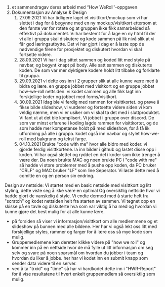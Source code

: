 1. et sammendragav deres arbeid med “How WeRoll”-oppgaven
2. Dokumentasjon av Analyse & Design
   1. 27.09.2021 Vi har tidligere laget et visittkort/mockup 
   som vi har slettet i dag for å begynne med en ny mockup/visittkort 
   ettersom at den første var for rotete og at gruppen ikke fikk 
   samarbeided så effektivt på dokumentet. Vi har bestemt for å
   lage en ny html fil der vi alle i gruppa skal diskutere og
   kode sammen på lik nivå slik at vi får god læringsutbytte.
   Det vi har gjort i dag er å laste opp de nødvendige filene
   for prosjektet og diskutert hvordan vi skal fortsette videre.
   2. 28.09.2021 Vi har i dag sittet sammen og koded litt med style på navbar, 
      og begynt knapt på body. Alle satt sammen og diskuterte koden. De som var 
      mer dyktigere kodere holdt litt tilbake og forklarte til gruppa. 
   3. 29.09.2021 vi delte oss inn i 2 grupper slik at alle kunne være med å bidra og lære.
      en gruppe jobbet med visitkort og en gruppe jobbet how-we-roll nettsiden.
      vi kodet sammen og alle fikk lagt inn forskjellige koder og jobbet med forms/visitkort.
   4. 30.09.2021 Idag ble vi ferdig med rammen for visittkortet. og prøve å fikse bilde slideshow, vi vurderer og fortsette videre siden vi kom veldig nærme, men vi er usiker om vi skal ta det med i sluttproduktet. 
   Vi fant ut at det ble komplisert. Vi jobbet i gruppe over discord. De som var minst erfarene i koding lagde rammen for visittkortet, 
   og de som hadde mer kompetanse holdt på med slideshow, for å få lik utfordning på alle i gruppa.
   kodet også inn navbar og stylet how-we-roll med bakgrunn og tekst farge.
   5. 04.10.2021 Brukte "code with me" hvor alle bidro med koder. vi gjorde ferdig visittkortene. 
   la inn bilder i github og lastet disse opp i koden. Vi har også slettet og ryddet en del i koder 
   som ikke trenger å være der. Da noen brukte MAC og noen brukte PC i "code with me" så hadde vi
   store problemer med å pushe opp koden, da PC bruker "CRLF" og MAC bruker "LF" som line Seperator.
   Vi løste dette med å comitte en og en person sin endring.

Design av nettside:
Vi startet med en basic nettside med visittkort og litt styling, dette viste seg å ikke være en optimal
Og oversiktlig nettside hvor vi hadde gjort de vanskelig å style. Vi endte dermed med å starte helt fra 
"scratch" og kodet nettsiden helt fra starten av sammen. Vi tegnet opp en skisse på en tavle og diskuterte
hva som var viktig å ha med og hvordan vi kunne gjøre det best mulig for at alle kunne lære.
- på forsiden så viser vi informasjon/visittkort om alle medlemmene og et slideshow på bunnen med alle bildene.
Her har vi også lekt oss litt med forskjellige styles, rammer og farger for å lære oss så mye kode som mulig.
- Gruppemedlemene kan deretter klikke videre på "how we roll" og kommer inn på en nettside hvor de må fylle ut
litt informasjon om seg selv og svare på noen spørsmål om hvordan du jobber i team og hvordan du liker å jobbe.
her har vi kodet inn en submit knapp som sender data videre til en server.
- ved å ta "trxid" og "time" så har vi hardkodet dette inn i "HWR-Report" for å vise resultatene til hvert
enkelt gruppemedlem så oversiktlig som mulig.